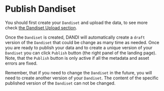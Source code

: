 # Publish Dandiset

You should first create your `Dandiset` and upload the data, to see more check [the Dandiset Upload section](./14_upload.md).

Once the `Dandiset` is created, DANDI will automatically create a `draft` version of the `Dandiset` that could be change as many time as needed. Once you are ready to publish your data and to create a unique version of your `Dandiset` you can click `Publish` button (the right panel of the landing page). Note, that the `Publish` button is only active if all the metadata and asset errors are fixed.

Remember, that if you need to change the `Dandiset` in the future, you will need to create another version of your `Dandiset`. The content of the specific published version of the `Dandiset` can not be changed.

